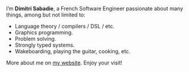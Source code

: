I’m **Dimitri Sabadie**, a French Software Engineer passionate about many things, among but not limited to:

- Language theory / compilers / DSL / etc.
- Graphics programming.
- Problem solving.
- Strongly typed systems.
- Wakeboarding, playing the guitar, cooking, etc.

More about me on [my website](https://phaazon.net). Enjoy your visit!
